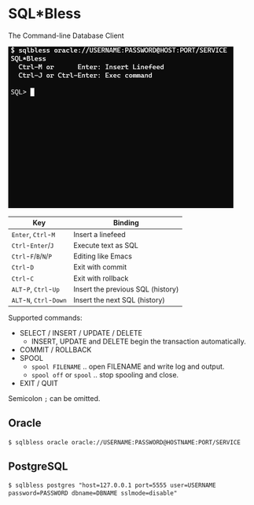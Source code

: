 SQL\*Bless
===========

The Command-line Database Client

![image](./demo.gif)

| Key | Binding |
|-----|---------|
| `Enter`, `Ctrl`-`M` | Insert a linefeed |
| `Ctrl`-`Enter`/`J` | Execute text as SQL |
| `Ctrl`-`F`/`B`/`N`/`P` | Editing like Emacs |
| `Ctrl`-`D` | Exit with commit |
| `Ctrl`-`C` | Exit with rollback |
| `ALT`-`P`, `Ctrl`-`Up` | Insert the previous SQL (history)|
| `ALT`-`N`, `Ctrl`-`Down` | Insert the next SQL (history) |

Supported commands:

- SELECT / INSERT / UPDATE / DELETE
    - INSERT, UPDATE and DELETE begin the transaction automatically.
- COMMIT / ROLLBACK
- SPOOL
    - `spool FILENAME` .. open FILENAME and write log and output.
    - `spool off` or `spool` .. stop spooling and close.
- EXIT / QUIT

Semicolon `;` can be omitted.

Oracle
-------

    $ sqlbless oracle oracle://USERNAME:PASSWORD@HOSTNAME:PORT/SERVICE

PostgreSQL
----------

    $ sqlbless postgres "host=127.0.0.1 port=5555 user=USERNAME password=PASSWORD dbname=DBNAME sslmode=disable"
